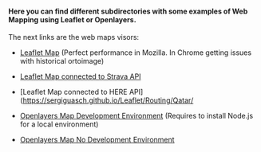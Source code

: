 #### Here you can find different subdirectories with some examples of Web Mapping using Leaflet or Openlayers. 
The next links are the web maps visors:

- [Leaflet Map](https://sergiguasch.github.io/Leaflet/Example/) (Perfect performance in Mozilla. In Chrome getting issues with historical ortoimage)

- [Leaflet Map connected to Strava API](https://sergiguasch.github.io/Leaflet/Strava/)

- [Leaflet Map connected to HERE API](https://sergiguasch.github.io/Leaflet/Routing/Qatar/

- [Openlayers Map Development Environment](https://github.com/SergiGuasch/sergiguasch.github.io/tree/main/Openlayers/Openlayers_DE) (Requires to install Node.js for a local environment)

- [Openlayers Map No Development Environment](https://sergiguasch.github.io/Openlayers/Openlayers_NDE/)
